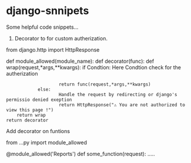 # django-snnipets
Some helpful code snippets...


1. Decorator  to for custom autherization.


from django.http import HttpResponse

def module_allowed(module_name):
    def decorator(func):
        def wrap(request,*args,**kwargs):
                if Condtion:  Here Condtion check for the autherization
                                                  
                        return func(request,*args,**kwargs)  
                else:   
                        Handle the request by redirecting or django's permissio denied exeption 
                        return HttpResponse("⚠ You are not authorized to view this page !")
        return wrap
    return decorator



Add decorator on funtions

from ...py import module_allowed

@module_allowed('Reports')
def some_function(request):
    .....
 
 
 
 

